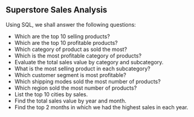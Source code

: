 ## **Superstore Sales Analysis**

Using SQL, we shall answer the following questions:

- Which are the top 10 selling products?
- Which are the top 10 profitable products?
- Which category of product as sold the most?
- Which is the most profitable category of products?
- Evaluate the total sales value by category and subcategory.
- What is the most selling product in each subcategory?
- Which customer segment is most profitable?
- Which shipping modes sold the most number of products?
- Which region sold the most number of products?
- List the top 10 cities by sales.
- Find the total sales value by year and month.
- Find the top 2 months in which we had the highest sales in each year.
